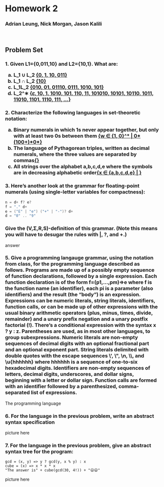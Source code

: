 # Homework 2

### Adrian Leung, Nick Morgan, Jason Kalili

<br>

## Problem Set

<h3>1. Given L1={0,011,10} and L2={10,1}. What are:
<ol style = 'list-style-type: lower-latin;'>
    <li> L_1 ∪ L_2 <u>{0, 1, 10, 011}</u>
    <li> L_1 ∩ L_2 <u>{10}</u>
    <li> L_1L_2 <u>{010, 01, 01110, 0111, 1010, 101}</u>
    <li> L_2^∗ <u>{𝜀, 10, 1, 1010, 101, 110, 11, 101010, 10101, 10110, 1011, 11010, 1101, 1110, 111, ...}</u>
</ol>
</h3>

<h3>2. Characterize the following languages in set-theoretic notation:
<ol style = 'list-style-type: lower-latin;'>
    <li> Binary numerals in which 1s never appear together, but only with at least two 0s between them <u>{w ∈ {1, 0}^* | 0*(100+)*0*}</u>
    <li>The language of Pythagorean triples, written as decimal numerals, where the three values are separated by commas<u>{}</u>
    <li>All strings over the alphabet a,b,c,d,e where the symbols are in decreasing alphabetic order<u>{x ∈ {a,b,c,d,e} | }</u>
</ol>
</h3>

<h3>3. Here’s another look at the grammar for floating-point numerals (using single-letter variables for compactness):</h3>

```Java
n = d+ f? e?
f = "." d+
e = ("E" | "e") ("+" | "-")? d+
d = "0" .. "9"
```

<h3>Give the (V,Σ,R,S)-definition of this grammar. (Note this means you will have to desugar the rules with |, ?, and +.)</h3>

<p>answer</p>

<h3>5. Give a programming langauge grammar, using the notation from class, for the programming language described as follows. Programs are made up of a possibly empty sequence of function declarations, followed by a single expression. Each function declaration is of the form f=(p1,…,pm)⇒e where f is the function name (an identifier), each pi is a parameter (also identifiers) and the result (the “body”) is an expression. Expressions can be numeric literals, string literals, identifiers, function calls, or can be made up of other expressions with the usual binary arithmetic operators (plus, minus, times, divide, remainder) and a unary prefix negation and a unary postfix factorial (!). There’s a conditional expression with the syntax x ? y : z. Parentheses are used, as in most other languages, to group subexpressions. Numeric literals are non-empty sequences of decimal digits with an optional fractional part and an optional exponent part. String literals delimited with double quotes with the escape sequences \', \", \n, \\, and \u{hhhhhh} where hhhhhh is a sequence of one-to-six hexadecimal digits. Identifiers are non-empty sequences of letters, decimal digits, underscores, and dollar signs, beginning with a letter or dollar sign. Function calls are formed with an identifier followed by a parenthesized, comma-separated list of expressions.</h3>

<p>The programming language</p>

<h3>6. For the language in the previous problem, write an abstract syntax specification </h3>

<p>picture here</p>

<h3>7. For the language in the previous problem, give an abstract syntax tree for the program:</h3>

```
gcd = (x, y) => y ? gcd(y, x % y) : x
cube = (x) => x * x * x
"The answer is" + cube(gcd(30, 4!)) + "😦😦"
```

<p>picture here</p>
